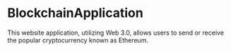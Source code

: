 # BlockchainApplication
This website application, utilizing Web 3.0,  allows users to send or receive the popular cryptocurrency known as Ethereum. 
